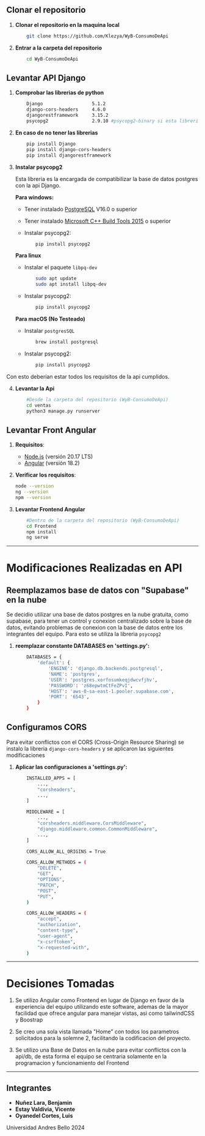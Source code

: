 ## Clonar el repositorio

1.  **Clonar el repositorio en la maquina local**
    ```bash
        git clone https://github.com/Klezya/WyB-ConsumoDeApi
    ```

2.  **Entrar a la carpeta del repositorio**
    ```bash
        cd WyB-ConsumoDeApi
    ```

## Levantar API Django

1.  **Comprobar las librerias de python**
    ```bash
        Django                  5.1.2
        django-cors-headers     4.6.0
        djangorestframework     3.15.2
        psycopg2                2.9.10 #psycopg2-binary si esta libreria causa errores
    ```
    
2.  **En caso de no tener las librerias**
    ```bash
        pip install Django
        pip install django-cors-headers
        pip install djangorestframework
    ```

3.  **Instalar psycopg2**

    Esta libreria es la encargada de compatibilizar la base de datos postgres con la api Django.

    **Para windows:**

    - Tener instalado [PostgreSQL](https://www.postgresql.org/download/windows/) V16.0 o superior 
    - Tener instalado [Microsoft C++ Build Tools 2015](https://visualstudio.microsoft.com/es/visual-cpp-build-tools/) o superior

    - Instalar psycopg2:
        ```bash
            pip install psycopg2
        ```
    **Para linux**

    - Instalar el paquete ```libpq-dev```
        ```bash
            sudo apt update
            sudo apt install libpq-dev
        ```
    - Instalar psycopg2:
        ```bash
            pip install psycopg2
        ```

    **Para macOS (No Testeado)**

    - Instalar ```postgresSQL```
        ```bash
            brew install postgresql
        ```

    - Instalar psycopg2:
        ```bash
            pip install psycopg2
        ```
    
Con esto deberian estar todos los requisitos de la api cumplidos.

4.  **Levantar la Api**
    ```bash
        #Desde la carpeta del repositorio (WyB-ConsumoDeApi)
        cd ventas
        python3 manage.py runserver
    ```

## Levantar Front Angular


1.  **Requisitos**:
    - [Node.js](https://nodejs.org/en/download/package-manager) (versión 20.17 LTS)
    - [Angular](https://angular.dev/installation) (versión 18.2)

2.  **Verificar los requisitos**:
    ```bash
    node --version
    ng --version
    npm --version
    ```
3.  **Levantar Frontend Angular**
    ```bash
        #Dentro de la carpeta del repositorio (WyB-ConsumoDeApi)
        cd Frontend
        npm install
        ng serve
    ```



--------------------------------------------------------------

# Modificaciones Realizadas en API

## Reemplazamos base de datos con "Supabase" en la nube

Se decidio utilizar una base de datos postgres en la nube gratuita, como supabase, para tener un control y conexion centralizado sobre la base de datos, evitando problemas de conexion con la base de datos entre los integrantes del equipo. Para esto se utiliza la libreria ```psycopg2```

1.  **reemplazar constante DATABASES en 'settings.py':**

    ```bash
        DATABASES = {
            'default': {
                'ENGINE': 'django.db.backends.postgresql',
                'NAME': 'postgres',
                'USER': 'postgres.xorfosumkeqjdwcvfjhv',
                'PASSWORD': 'z68epwtmCtFeZPvI',
                'HOST': 'aws-0-sa-east-1.pooler.supabase.com',
                'PORT': '6543',
            }
        }
    ```

## Configuramos CORS

Para evitar conflictos con el CORS (Cross-Origin Resource Sharing) se instalo la libreria ```django-cors-headers``` y se aplicaron las siguientes modificaciones

1.  **Aplicar las configuraciones a 'settings.py':**

    ```bash
        INSTALLED_APPS = [
            ...,
            "corsheaders",
            ...,
        ]

        MIDDLEWARE = [
            ...,
            "corsheaders.middleware.CorsMiddleware",
            "django.middleware.common.CommonMiddleware",
            ...,
        ]

        CORS_ALLOW_ALL_ORIGINS = True

        CORS_ALLOW_METHODS = (
            "DELETE",
            "GET",
            "OPTIONS",
            "PATCH",
            "POST",
            "PUT",
        )

        CORS_ALLOW_HEADERS = (
            "accept",
            "authorization",
            "content-type",
            "user-agent",
            "x-csrftoken",
            "x-requested-with",
        )
    ```

-------------------------------------------------------
# Decisiones Tomadas

1.  Se utilizo Angular como Frontend en lugar de Django en favor de la experiencia del equipo utilizando este software, ademas de la mayor facilidad que ofrece angular para manejar vistas, asi como tailwindCSS y Boostrap

2.  Se creo una sola vista llamada "Home" con todos los parametros solicitados para la solemne 2, facilitando la codificacion del proyecto.

3.  Se utilizo una Base de Datos en la nube para evitar conflictos con la api/db, de esta forma el equipo se centraria solamente en la programacion y funcionamiento del Frontend

-------------------------------------------------------
## Integrantes
- **Nuñez Lara, Benjamin**
- **Estay Valdivia, Vicente**
- **Oyanedel Cortes, Luis**

Universidad Andres Bello 2024
